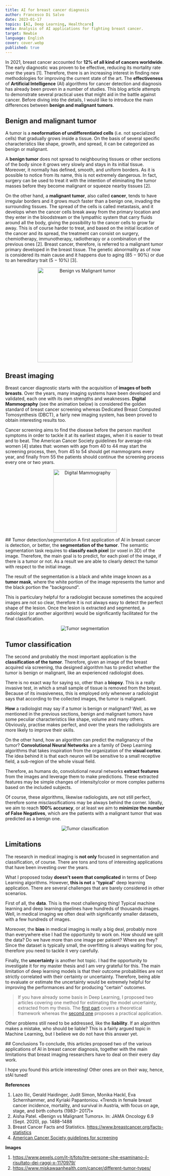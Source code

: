 ```yaml
---
title: AI for breast cancer diagnosis
author: Francesco Di Salvo
date: 2023-01-17
topics: [AI, Deep Learning, Healthcare]
meta: Analysis of AI applications for fighting breast cancer.
target: Newbie
language: English
cover: cover.webp
published: true
---
```




In 2021, breast cancer accounted for **12% of all kind of cancers worldwide**. The early diagnostic was proven to be effective, reducing its mortality rate over the years [1]. Therefore, there is an increasing interest in finding new methodologies for improving the current state of the art. The **effectiveness** of **Artificial Intelligence** (AI) algorithms for cancer detection and diagnosis has already been proven in a number of studies. This blog article attempts to demonstrate several practical uses that might aid in the battle against cancer. Before diving into the details, I would like to introduce the main differences between **benign and malignant tumors**. 

## Benign and malignant tumor
A tumor is a **neoformation of undifferentiated cells** (i.e. not specialized cells) that gradually grows inside a tissue. On the basis of several specific characteristics like shape, growth, and spread, it can be categorized as benign or malignant.

A **benign tumor** does not spread to neighbouring tissues or other sections of the body since it grows very slowly and stays in its initial tissue. Moreover, it normally has defined, smooth, and uniform borders. As it is possible to notice from its name, this is not extremely dangerous. In fact, surgery can be used to treat it with the intention of eliminating the tumor masses before they become malignant or squeeze nearby tissues [2].

On the other hand, a **malignant tumor**, also called **cancer**, tends to have irregular borders and it grows much faster than a benign one, invading the surrounding tissues. The spread of the cells is called metastasis, and it develops when the cancer cells break away from the primary location and they enter in the bloodstream or the lympathic system that carry fluids around all the body, giving the possibility to the cancer cells to grow far away. This is of course harder to treat, and based on the initial location of the cancer and its spread, the treatment can consist on surgery, chemiotherapy, immunotherapy, radiotherapy or a combination of the previous ones [2].
Breast cancer, therefore, is referred to a malignant tumor primary developed in the breast tissue. The genetic abnormality as of now is considered its main cause and it happens due to aging (85 − 90%) or due to an hereditary trait (5 − 10%) [3].

<p align="center">
    <img src="./benign-and-malignant.jpeg" alt="Benign vs Malignant tumor" height="300px" width="auto">
</p>

## Breast imaging
Breast cancer diagnostic starts with the acquisition of **images of both breasts**. Over the years, many imaging systems have been developed and validated, each one with its own strengths and weaknesses. **Digital Mammography** (see the animation below) is considered the golden standard of breast cancer screening whereas Dedicated Breast Computed Tomosynthesis (DBCT), a fairly new imaging system, has been proved to obtain interesting results too.

Cancer screening aims to find the disease before the person manifest symptoms in order to tackle it at its earliest stages, when it is easier to treat and to beat. The American Cancer Society guidelines for average-risk women [4] states that: women with age from 40 to 44 may start the screening process, then, from 45 to 54 should get mammograms every year, and finally from 55 the patients should continue the screening process every one or two years.

<p align="center">
    <img src="./mammography.gif" alt="Digital Mammography" height="200px" width="auto">
</p>



## Tumor detection/segmentation
A first application of AI in breast cancer is detection, or better, the **segmentation of the tumor**. The semantic segmentation task requires to **classify each pixel** (or voxel in 3D) of the image. Therefore, the main goal is to predict, for each pixel of the image, if there is a tumor or not. As a result we are able to clearly detect the tumor with respect to the initial image.

The result of the segmentation is a black and white image known as a **tumor mask**, where the white portion of the image represents the tumor and the black portion the "background".

This is particulary helpful for a radiologist because sometimes the acquired images are not so clear, therefore it is not always easy to detect the perfect shape of the lesion. Once the lesion is extracted and segmented, a radiologist (or another algorithm) would be significantly facilitated for the final classification.

<p align="center">
    <img src="./TumorSegmentation.png" alt="Tumor segmentation" height="auto" width="auto">
</p>


## Tumor classification
The second and probably the most important application is the **classification of the tumor**. Therefore, given an image of the breast acquired via screening, tha designed algorithm has to predict whether the tumor is benign or malignant, like an experienced radiologist does. 

There is no exact way for saying so, other than a **biopsy**. This is a really invasive test, in which a small sample of tissue is removed from the breast. Because of its invasiveness, this is employed only whenever a radiologist says that according to the collected images, the tumor is malignant.

**How** a radiologist may say if a tumor is benign or malignant? Well, as we mentioned in the previous sections, benign and malignant tumors have some peculiar characteristics like shape, volume and many others. Obviously, practise makes perfect, and over the years the radiologists are more likely to improve their skills. 

On the other hand, how an algorithm can predict the malignancy of the tumor? **Convolutional Neural Networks** are a family of Deep Learning algorithms that takes inspiration from the organization of the **visual cortex**. The idea behind it is that each neuron will be sensitive to a small receptive field, a sub-region of the whole visual field. 

Therefore, as humans do, convolutional neural networks **extract features** from the images and leverage them to make predictions. These extracted features may be simple changes of intensity/color or more complex patterns based on the included subjects. 

Of course, these algorithms, likewise radiologists, are not still perfect, therefore some misclassifications may be always behind the corner. Ideally, we aim to reach **100% accuracy**, or at least we aim to **minimize the number of False Negatives**, which are the patients with a malignant tumor that was predicted as a benign one. 

<p align="center">
    <img src="./TumorClassification.png" alt="Tumor classification" height="auto" width="auto">
</p>


## Limitations
The research in medical imaging is **not only** focused in segmentation and classification, of course. There are tons and tons of interesting applications that have been investing over the years.

What I proposed today **doesn't seem that complicated** in terms of Deep Learning algorithms. However, **this is not** a "**typical**" deep learning application. There are several challenges that are barely considered in other scenarios.

First of all, the **data**. This is the most challenging thing! Typical machine learning and deep learning pipelines have hundreds of thousands images. Well, in medical imaging we often deal with significantly smaller datasets, with a few hundreds of images. 

Moreover, the **bias** in medical imaging is really a big deal, probably more than everywhere else I had the opportunity to work on. How should we split the data? Do we have more than one image per patient? Where are they? Since the dataset is typically small, the overfitting is always waiting for you, therefore you need to tackle it very carefully.

Finally, the **uncertainty** is another hot topic. I had the opportunity to investigate it for my master thesis and I am very grateful for this. The main limitation of deep learning models is that their outcome probabilities are not strictly correlated with their certainty or uncertainty. Therefore, being able to evaluate or estimate the uncertainty would be extremely helpful for improving the performances and for producing "certain" outcomes. 

> If you have already some basis in Deep Learning, I proposed two articles covering one method for estimating the model uncertainty, extracted from my thesis. The [first part](./../model-uncertainty-through-monte-carlo-dropout-pt1/Model%20uncertainty%20through%20Monte%20Carlo%20dropout%20-%20PT1.md) covers a theoretical framework whereas the [second one](./../model-uncertainty-through-monte-carlo-dropout-pt2/Model%20uncertainty%20through%20Monte%20Carlo%20dropout%20-%20PT2.md) proposes a practical application.

Other problems still need to be addressed, like the **liability**. If an algorithm makes a mistake, who should be liable? This is a fairly argued topic in Machine Learning, but I believe we do not have this answer yet. 

## Conclusions
To conclude, this articles proposed two of the various applications of AI in breast cancer diagnosis, together with the main limitations that breast imaging researchers have to deal on their every day work. 

I hope you found this article interesting! Other ones are on their way, hence, stAI tuned! 



**References**
1. Lazo Ilic, Gerald Haidinger, Judit Simon, Monika Hackl, Eva Schernhammer, and Kyriaki Papantoniou. «Trends in female breast cancer incidence, mortality, and survival in Austria, with focus on age, stage, and birth cohorts (1983– 2017)»
2. Aisha Patel. «Benign vs Malignant Tumors». In: JAMA Oncology 6.9 (Sept. 2020), pp. 1488–1488
3. Breast Cancer Facts and Statistics. https://www.breastcancer.org/facts-statistics
4. [American Cancer Society guidelines for screening](https://www.cancer.org/healthy/find-cancer-early/american-cancer-society-guidelines-for-the-early-detection-of-cancer.html)

**Images**
1. https://www.pexels.com/it-it/foto/tre-persone-che-esaminano-il-risultato-dei-raggi-x-1170979/
2. https://www.miskawaanhealth.com/cancer/different-tumor-types/
